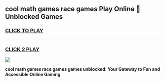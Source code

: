 
## cool math games race games Play Online 👋 Unblocked Games
<h3>
<a href="https://news.freeplayer.one?title=cool_math_games_race_games&ref=17CMG">CLICK TO PLAY</a></h3>
<hr>

<h3>
<a href="https://news.freeplayer.one?title=cool_math_games_race_games&ref=17CMG">CLICK 2 PLAY</a>
  
</h3>

<a href="https://news.freeplayer.one?title=cool_math_games_race_games&ref=17CMG/"><img src="https://clearcache.store/games.png"></a>


**cool math games race games games unblocked: Your Gateway to Fun and Accessible Online Gaming**
